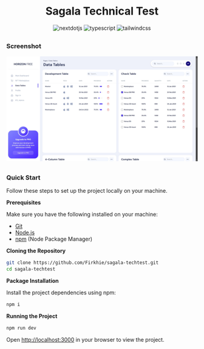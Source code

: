 <div align="center">
  <h1 style="border: none;">Sagala Technical Test</h1>
  <div>
    <img src="https://img.shields.io/badge/-Next_JS-black?style=for-the-badge&logoColor=white&logo=nextdotjs&color=000000" alt="nextdotjs" />
    <img src="https://img.shields.io/badge/-TypeScript-black?style=for-the-badge&logoColor=white&logo=typescript&color=3178C6" alt="typescript" />
    <img src="https://img.shields.io/badge/-Tailwind_CSS-black?style=for-the-badge&logoColor=white&logo=tailwindcss&color=06B6D4" alt="tailwindcss" />
  </div>
</div>

## <h3>Screenshot</h3>

<img src="public/app-image.png" alt="image">

## <h3>Quick Start</h3>

Follow these steps to set up the project locally on your machine.

**Prerequisites**

Make sure you have the following installed on your machine:

- [Git](https://git-scm.com/)
- [Node.js](https://nodejs.org/en)
- [npm](https://www.npmjs.com/) (Node Package Manager)

**Cloning the Repository**

```bash
git clone https://github.com/Firkhie/sagala-techtest.git
cd sagala-techtest
```

**Package Installation**

Install the project dependencies using npm:

```bash
npm i
```

**Running the Project**

```bash
npm run dev
```

Open [http://localhost:3000](http://localhost:3000) in your browser to view the project.

#